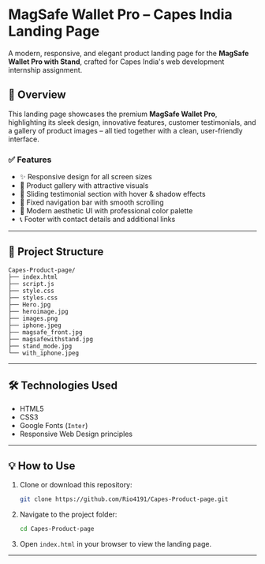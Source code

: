 # MagSafe Wallet Pro – Capes India Landing Page

A modern, responsive, and elegant product landing page for the **MagSafe Wallet Pro with Stand**, crafted for Capes India's web development internship assignment.

## 📸 Overview

This landing page showcases the premium **MagSafe Wallet Pro**, highlighting its sleek design, innovative features, customer testimonials, and a gallery of product images – all tied together with a clean, user-friendly interface.

### ✅ Features

- ✨ Responsive design for all screen sizes
- 📸 Product gallery with attractive visuals
- 💬 Sliding testimonial section with hover & shadow effects
- 📌 Fixed navigation bar with smooth scrolling
- 🎨 Modern aesthetic UI with professional color palette
- 📞 Footer with contact details and additional links

---

## 📂 Project Structure

```
Capes-Product-page/
├── index.html
├── script.js
├── style.css
├── styles.css
├── Hero.jpg
├── heroimage.jpg
├── images.png
├── iphone.jpeg
├── magsafe_front.jpg
├── magsafewithstand.jpg
├── stand_mode.jpg
└── with_iphone.jpeg
```

---

## 🛠️ Technologies Used

- HTML5
- CSS3
- Google Fonts (`Inter`)
- Responsive Web Design principles

---

## 💡 How to Use

1. Clone or download this repository:
   ```bash
   git clone https://github.com/Rio4191/Capes-Product-page.git
   ```

2. Navigate to the project folder:
   ```bash
   cd Capes-Product-page
   ```

3. Open `index.html` in your browser to view the landing page.

---
